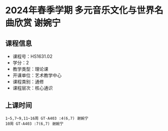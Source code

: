 # 2024年春季学期 多元音乐文化与世界名曲欣赏 谢婉宁






## 课程信息

- 课程号：HS1631.02
- 学分：2
- 教学类型：理论课
- 开课单位：艺术教学中心
- 课程类别：通修
- 课程层次：核心通识

## 上课时间

```
1~5,7~9,11~16周 GT-A403 :4(6,7) 谢婉宁
10周 GT-A403 :7(6,7) 谢婉宁
```

